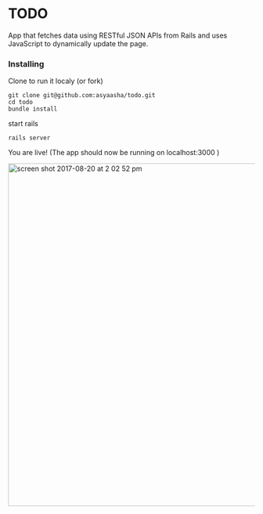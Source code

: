 # TODO
App that fetches data using RESTful JSON APIs from Rails and uses JavaScript to dynamically update the page.

### Installing

Clone to run it localy (or fork)
```
git clone git@github.com:asyaasha/todo.git
cd todo
bundle install

```
start rails
```
rails server
```
You are live!  (The app should now be running on localhost:3000 )

<img width="700" alt="screen shot 2017-08-20 at 2 02 52 pm" src="https://user-images.githubusercontent.com/20131841/29497114-4dc81d44-85b0-11e7-84b9-cfc04e5107f7.png">

